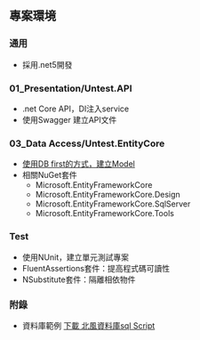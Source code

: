 
## 專案環境

### 通用
- 採用.net5開發

### 01_Presentation/Untest.API
- .net Core API，DI注入service
- 使用Swagger 建立API文件

### 03_Data Access/Untest.EntityCore
- [使用DB first的方式，建立Model](https://learn.microsoft.com/zh-tw/ef/core/managing-schemas/scaffolding/?tabs=dotnet-core-cli)
- 相關NuGet套件 
    - Microsoft.EntityFrameworkCore
    - Microsoft.EntityFrameworkCore.Design
    - Microsoft.EntityFrameworkCore.SqlServer
    - Microsoft.EntityFrameworkCore.Tools
### Test
- 使用NUnit，建立單元測試專案
- FluentAssertions套件：提高程式碼可讀性
- NSubstitute套件：隔離相依物件

### 附錄
- 資料庫範例 [下載 北風資料庫sql Script](https://raw.githubusercontent.com/microsoft/sql-server-samples/master/samples/databases/northwind-pubs/instnwnd.sql)
